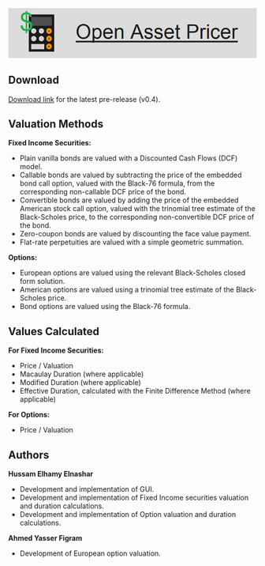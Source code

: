 <img src="logo.png" alt="Logo" class="center">

<h2>Download</h2>
<a href="https://github.com/HNash/OpenAssetPricer/releases/download/v0.4/v0.4.zip">Download link</a> for the latest pre-release (v0.4).

<h2>Valuation Methods</h2>

<b>Fixed Income Securities:</b>

<ul>
<li>Plain vanilla bonds are valued with a Discounted Cash Flows (DCF) model.</li>
<li>Callable bonds are valued by subtracting the price of the embedded bond call option, valued with the Black-76 formula, from the corresponding non-callable DCF price of the bond.</li>
<li>Convertible bonds are valued by adding the price of the embedded American stock call option, valued with the trinomial tree estimate of the Black-Scholes price, to the corresponding non-convertible DCF price of the bond.</li>  
<li>Zero-coupon bonds are valued by discounting the face value payment.</li>
<li>Flat-rate perpetuities are valued with a simple geometric summation.</li>
</ul>

<b>Options:</b>

<ul>
<li>European options are valued using the relevant Black-Scholes closed form solution.</li>
<li>American options are valued using a trinomial tree estimate of the Black-Scholes price.</li>
<li>Bond options are valued using the Black-76 formula.</li>
</ul>

<h2>Values Calculated</h2>

<b>For Fixed Income Securities:</b>

<ul>
<li>Price / Valuation</li>
<li>Macaulay Duration (where applicable)</li>
<li>Modified Duration (where applicable)</li>
<li>Effective Duration, calculated with the Finite Difference Method (where applicable)</li>
</ul>

<b>For Options:</b>

<ul>
<li>Price / Valuation</li>
</ul>

<h2>Authors</h2>
<b>Hussam Elhamy Elnashar</b>
<ul>
<li>Development and implementation of GUI.</li>
<li>Development and implementation of Fixed Income securities valuation and duration calculations.</li>
<li>Development and implementation of Option valuation and duration calculations.</li>
</ul>
<b>Ahmed Yasser  Figram</b>
<ul>
<li>Development of European option valuation.</li>
</ul>
